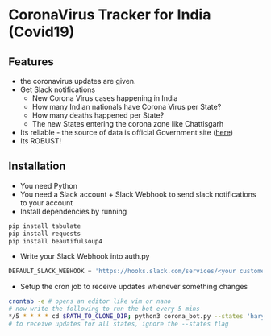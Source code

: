 # CoronaVirus Tracker for India (Covid19)

## Features
- the coronavirus updates are given.
- Get Slack notifications 
  -  New Corona Virus cases happening in India
  -  How many Indian nationals have Corona Virus per State?
  -  How many deaths happened per State?
  -  The new States entering the corona zone like Chattisgarh
- Its reliable - the source of data is official Government site ([here](https://mohfw.gov.in/))
- Its ROBUST! 

## Installation
- You need Python
- You need a Slack account + Slack Webhook to send slack notifications to your account
- Install dependencies by running
```bash
pip install tabulate
pip install requests
pip install beautifulsoup4
```
- Write your Slack Webhook into auth.py
```python
DEFAULT_SLACK_WEBHOOK = 'https://hooks.slack.com/services/<your custome webhook url>'
```
- Setup the cron job to receive updates whenever something changes
```bash
crontab -e # opens an editor like vim or nano
# now write the following to run the bot every 5 mins
*/5 * * * * cd $PATH_TO_CLONE_DIR; python3 corona_bot.py --states 'haryana,maharashtra'
# to receive updates for all states, ignore the --states flag
```
